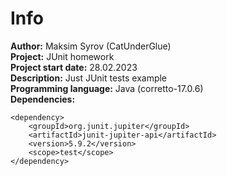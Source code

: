 # Info

**Author:** Maksim Syrov (CatUnderGlue)<br>
**Project:** JUnit homework<br>
**Project start date:** 28.02.2023<br>
**Description:** Just JUnit tests example<br>
**Programming language:** Java (corretto-17.0.6)<br>
**Dependencies:**

    <dependency>
        <groupId>org.junit.jupiter</groupId>
        <artifactId>junit-jupiter-api</artifactId>
        <version>5.9.2</version>
        <scope>test</scope>
    </dependency>
